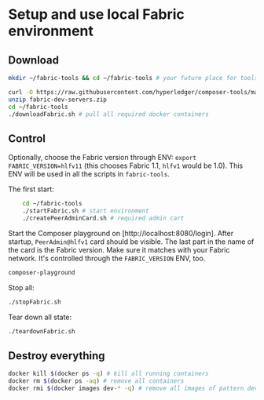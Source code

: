 # Setup and use local Fabric environment

## Download

```bash
mkdir ~/fabric-tools && cd ~/fabric-tools # your future place for tools

curl -O https://raw.githubusercontent.com/hyperledger/composer-tools/master/packages/fabric-dev-servers/fabric-dev-servers.zip
unzip fabric-dev-servers.zip
cd ~/fabric-tools
./downloadFabric.sh # pull all required docker containers
```

## Control

Optionally, choose the Fabric version through ENV: `export FABRIC_VERSION=hlfv11` (this chooses Fabric 1.1, `hlfv1` would be 1.0). This ENV will be used in all the scripts in `fabric-tools`.

The first start:

```bash
    cd ~/fabric-tools
    ./startFabric.sh # start environment
    ./createPeerAdminCard.sh # required admin cart
```

Start the Composer playground on [http://localhost:8080/login]. After startup, `PeerAdmin@hlfv1` card should be visible. The last part in the name of the card is the Fabric version. Make sure it matches with your Fabric network. It's controlled through the `FABRIC_VERSION` ENV, too.

```bash
composer-playground
```

Stop all:

```bash
./stopFabric.sh
```

Tear down all state:

```bash
./teardownFabric.sh
```

## Destroy everything

```bash
docker kill $(docker ps -q) # kill all running containers
docker rm $(docker ps -aq) # remove all containers
docker rmi $(docker images dev-* -q) # remove all images of pattern dev-*
```


